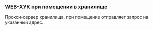 ### WEB-ХУК при помещении в хранилище

Прокси-сервер хранилища, при помещение отправляет запрос на указанный адрес.
